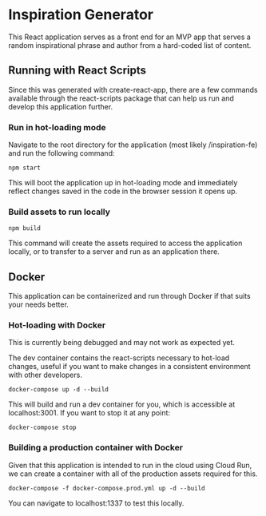 # Inspiration Generator

This React application serves as a front end for an MVP app that serves a random inspirational phrase and author from a hard-coded list of content.

## Running with React Scripts

Since this was generated with create-react-app, there are a few commands available through the react-scripts package that can help us run and develop this application further.

### Run in hot-loading mode

Navigate to the root directory for the application (most likely /inspiration-fe) and run the following command:

```
npm start
```

This will boot the application up in hot-loading mode and immediately reflect changes saved in the code in the browser session it opens up.

### Build assets to run locally

```
npm build
```
This command will create the assets required to access the application locally, or to transfer to a server and run as an application there.

## Docker

This application can be containerized and run through Docker if that suits your needs better.

### Hot-loading with Docker

This is currently being debugged and may not work as expected yet.

The dev container contains the react-scripts necessary to hot-load changes, useful if you want to make changes in a consistent environment with other developers.
```
docker-compose up -d --build
```
This will build and run a dev container for you, which is accessible at localhost:3001. If you want to stop it at any point:
```
docker-compose stop
```

### Building a production container with Docker

Given that this application is intended to run in the cloud using Cloud Run, we can create a container with all of the production assets required for this.

```
docker-compose -f docker-compose.prod.yml up -d --build
```

You can navigate to localhost:1337 to test this locally.